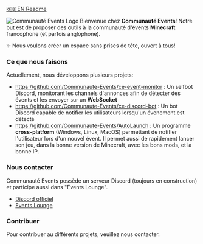 [🇬🇧 EN Readme](https://github.com/Communaute-Events/.github/blob/main/EN.md)

![Communauté Events Logo](https://i.imgur.com/d8dTNK2.png)
Bienvenue chez **Communauté Events**! Notre but est de proposer des outils à la communauté d'évents **Minecraft** francophone (et parfois anglophone).

✨ Nous voulons créer un espace sans prises de tête, ouvert à tous!

### Ce que nous faisons

Actuellement, nous développons plusieurs projets:

- https://github.com/Communaute-Events/ce-event-monitor : Un selfbot Discord, monitorant les channels d'annonces afin de détecter des évents et les envoyer sur un **WebSocket**
- https://github.com/Communaute-Events/ce-discord-bot : Un bot Discord capable de notifier les utilisateurs lorsqu'un évenement est détecté
- https://github.com/Communaute-Events/AutoLaunch : Un programme **cross-platform** (Windows, Linux, MacOS) permettant de notifier l'utilisateur lors d'un nouvel évent. Il permet aussi de rapidement lancer son jeu, dans la bonne version de Minecraft, avec les bons mods, et la bonne IP.

### Nous contacter

Communauté Events possède un serveur Discord (toujours en construction) et participe aussi dans "Events Lounge".

- [Discord officiel](https://discord.gg/y7r8rF4PxV)
- [Events Lounge](https://discord.gg/vRgaNA6MX2)


### Contribuer

Pour contribuer au différents projets, veuillez nous contacter.
